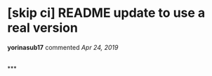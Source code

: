 # [skip ci] README update to use a real version

**yorinasub17** commented *Apr 24, 2019*


<br />
***



